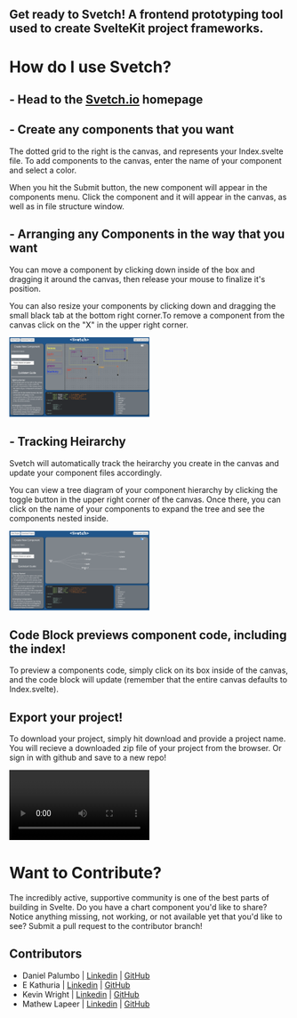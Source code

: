 ## Get ready to Svetch! A frontend prototyping tool used to create SvelteKit project frameworks.


# How do I use Svetch?
## - Head to the [Svetch.io](https://www.svetch.io/) homepage


## - Create any components that you want
The dotted grid to the right is the canvas, and represents your Index.svelte file.  To add components to the canvas, enter the name of your component and select a color.

When you hit the Submit button, the new component will appear in the components menu. Click the component and it will appear in the canvas, as well as in file structure window.

## - Arranging any Components in the way that you want
You can move a component by clicking down inside of the box and dragging it around the canvas, then release your mouse to finalize it's position.

You can also resize your components by clicking down and dragging the small black tab at the bottom right corner.To remove a component from the canvas click on the "X" in the upper right corner.

<img src="./static/canvas.png" width= 50% height= 50% alt="canvas"/>

## - Tracking Heirarchy
Svetch will automatically track the heirarchy you create in the canvas and update your component files accordingly.

You can view a tree diagram of your component hierarchy by clicking the toggle button in the upper right corner of the canvas.  Once there, you can click on the name of your components to expand the tree and see the components nested inside.

<img src="./static/tree.png" width= 50% height= 50% alt="tree"/>

## Code Block previews component code, including the index!

To preview a components code, simply click on its box inside of the canvas, and the code block will update (remember that the entire canvas defaults to Index.svelte).  

## Export your project!

To download your project, simply hit download and provide a project name. You will recieve a downloaded zip file of your project from the browser. Or sign in with github and save to a new repo!

<video width= 50% height= 50% alt="export">
    <source src="./static/video.mp4" >
</video>


# Want to Contribute?
The incredibly active, supportive community is one of the best parts of building in Svelte. Do you have a chart component you'd like to share? Notice anything missing, not working, or not available yet that you'd like to see? Submit a pull request to the contributor branch!

## Contributors 
- Daniel Palumbo | [Linkedin](https://www.linkedin.com/in/daniel-palumbo-735715137/) | [GitHub](https://github.com/DRPalumbo17)
- E Kathuria | [Linkedin](https://linkedin.com/in/ekathuria) | [GitHub](https://github.com/bozoputer)
- Kevin Wright | [Linkedin](http://www.linkedin.com/in/kwrightt/) | [GitHub](https://github.com/ktw33)
- Mathew Lapeer | [Linkedin](https://www.linkedin.com/in/matthew-lapeer) | [GitHub](https://github.com/matthewlapeer)

